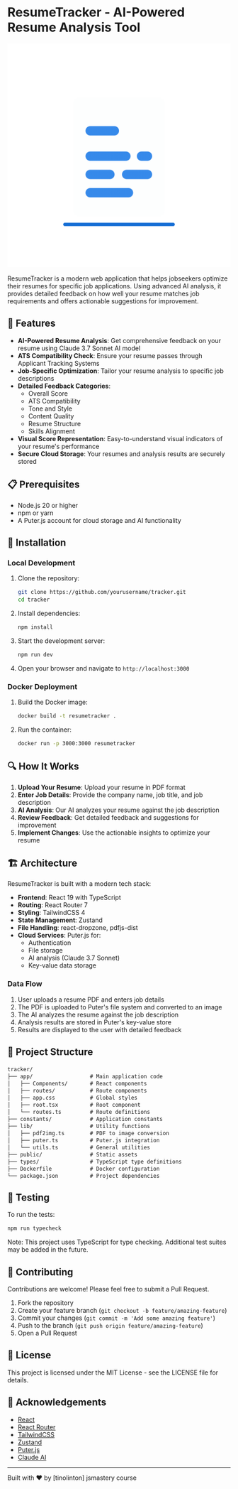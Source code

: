 # ResumeTracker - AI-Powered Resume Analysis Tool

![ResumeTracker Logo](/public/images/resume-scan.gif)

ResumeTracker is a modern web application that helps jobseekers optimize their resumes for specific job applications. Using advanced AI analysis, it provides detailed feedback on how well your resume matches job requirements and offers actionable suggestions for improvement.

## 🚀 Features

- **AI-Powered Resume Analysis**: Get comprehensive feedback on your resume using Claude 3.7 Sonnet AI model
- **ATS Compatibility Check**: Ensure your resume passes through Applicant Tracking Systems
- **Job-Specific Optimization**: Tailor your resume analysis to specific job descriptions
- **Detailed Feedback Categories**:
  - Overall Score
  - ATS Compatibility
  - Tone and Style
  - Content Quality
  - Resume Structure
  - Skills Alignment
- **Visual Score Representation**: Easy-to-understand visual indicators of your resume's performance
- **Secure Cloud Storage**: Your resumes and analysis results are securely stored

## 📋 Prerequisites

- Node.js 20 or higher
- npm or yarn
- A Puter.js account for cloud storage and AI functionality

## 🔧 Installation

### Local Development

1. Clone the repository:
   ```bash
   git clone https://github.com/yourusername/tracker.git
   cd tracker
   ```

2. Install dependencies:
   ```bash
   npm install
   ```

3. Start the development server:
   ```bash
   npm run dev
   ```

4. Open your browser and navigate to `http://localhost:3000`

### Docker Deployment

1. Build the Docker image:
   ```bash
   docker build -t resumetracker .
   ```

2. Run the container:
   ```bash
   docker run -p 3000:3000 resumetracker
   ```

## 🔍 How It Works

1. **Upload Your Resume**: Upload your resume in PDF format
2. **Enter Job Details**: Provide the company name, job title, and job description
3. **AI Analysis**: Our AI analyzes your resume against the job description
4. **Review Feedback**: Get detailed feedback and suggestions for improvement
5. **Implement Changes**: Use the actionable insights to optimize your resume

## 🏗️ Architecture

ResumeTracker is built with a modern tech stack:

- **Frontend**: React 19 with TypeScript
- **Routing**: React Router 7
- **Styling**: TailwindCSS 4
- **State Management**: Zustand
- **File Handling**: react-dropzone, pdfjs-dist
- **Cloud Services**: Puter.js for:
  - Authentication
  - File storage
  - AI analysis (Claude 3.7 Sonnet)
  - Key-value data storage

### Data Flow

1. User uploads a resume PDF and enters job details
2. The PDF is uploaded to Puter's file system and converted to an image
3. The AI analyzes the resume against the job description
4. Analysis results are stored in Puter's key-value store
5. Results are displayed to the user with detailed feedback

## 📁 Project Structure

```
tracker/
├── app/                  # Main application code
│   ├── Components/       # React components
│   ├── routes/           # Route components
│   ├── app.css           # Global styles
│   ├── root.tsx          # Root component
│   └── routes.ts         # Route definitions
├── constants/            # Application constants
├── lib/                  # Utility functions
│   ├── pdf2img.ts        # PDF to image conversion
│   ├── puter.ts          # Puter.js integration
│   └── utils.ts          # General utilities
├── public/               # Static assets
├── types/                # TypeScript type definitions
├── Dockerfile            # Docker configuration
└── package.json          # Project dependencies
```

## 🧪 Testing

To run the tests:

```bash
npm run typecheck
```

Note: This project uses TypeScript for type checking. Additional test suites may be added in the future.

## 🤝 Contributing

Contributions are welcome! Please feel free to submit a Pull Request.

1. Fork the repository
2. Create your feature branch (`git checkout -b feature/amazing-feature`)
3. Commit your changes (`git commit -m 'Add some amazing feature'`)
4. Push to the branch (`git push origin feature/amazing-feature`)
5. Open a Pull Request

## 📄 License

This project is licensed under the MIT License - see the LICENSE file for details.

## 🙏 Acknowledgements

- [React](https://reactjs.org/)
- [React Router](https://reactrouter.com/)
- [TailwindCSS](https://tailwindcss.com/)
- [Zustand](https://github.com/pmndrs/zustand)
- [Puter.js](https://puter.com/)
- [Claude AI](https://www.anthropic.com/claude)

---

Built with ❤️ by [tinolinton] jsmastery course